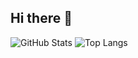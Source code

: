 ## Hi there 👋
![GitHub Stats](https://github-readme-stats.vercel.app/api?username=hantonny&show_icons=true&theme=radical)
![Top Langs](https://github-readme-stats.vercel.app/api/top-langs/?username=hantonny&layout=compact&theme=radical)


<!--
**hantonny/hantonny** is a ✨ _special_ ✨ repository because its `README.md` (this file) appears on your GitHub profile.

Here are some ideas to get you started:

- 🔭 I’m currently working on ...
- 🌱 I’m currently learning ...
- 👯 I’m looking to collaborate on ...
- 🤔 I’m looking for help with ...
- 💬 Ask me about ...
- 📫 How to reach me: ...
- 😄 Pronouns: ...
- ⚡ Fun fact: ...
-->
